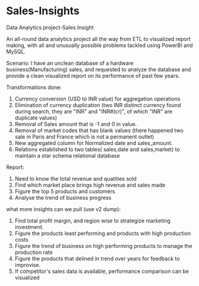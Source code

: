 # Sales-Insights
Data Analytics project-Sales Insight

An all-round data analytics project all the way from ETL to visualized report making, with all and unusually possible problems tackled using PowerBI and MySQL.

Scenario: 
  I have an unclean database of a hardware business(Manufacturing) sales, and requested to analyze the database and provide a clean visualized report on its performance of past few years.

Transformations done:
  1. Currency conversion (USD to INR value) for aggregation operations
  2. Elimination of currency duplication (two INR distinct currency found during search, they are "INR" and "INR#(cr)", of which "INR" are duplicate values)
  3. Removal of Sales amount that is -1 and 0 in value.
  4. Removal of market codes that has blank values (there happened two sale in Paris and France which is not a permanent outlet)
  5. New aggregated column for Normalized date and sales_amount.
  6. Relations established to two tables( sales,date and sales,market) to maintain a star schema relational database

Report:
  1. Need to know the total revenue and quatities sold
  2. Find which market place brings high revenue and sales made
  3. Figure the top 5 products and customers
  4. Analyse the trend of business progress

what more insights can we pull (use v2 dump):
  1. Find total profit margin, and region wise to strategize marketing investment.
  2. Figure the products least performing and products with high production costs
  3. Figure the trend of business on high performing products to manage the production rate
  4. Figure the products that delined in trend over years for feedback to improvise.
  5. If competitor's sales data is available, performance comparison can be visualized
  

